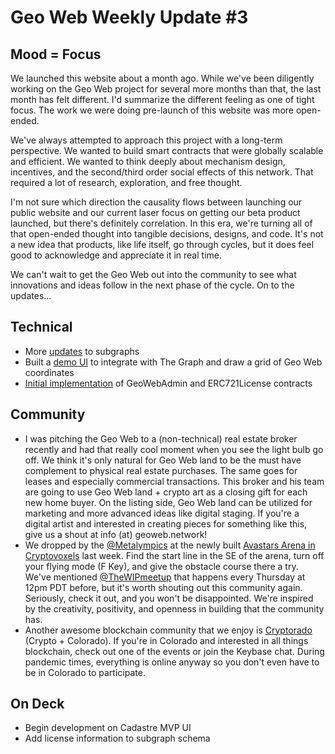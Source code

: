 # Geo Web Weekly Update #3

## Mood = Focus

We launched this website about a month ago. While we&#39;ve been diligently working on the Geo Web project for several more months than that, the last month has felt different. I&#39;d summarize the different feeling as one of tight focus. The work we were doing pre-launch of this website was more open-ended.

We&#39;ve always attempted to approach this project with a long-term perspective. We wanted to build smart contracts that were globally scalable and efficient. We wanted to think deeply about mechanism design, incentives, and the second/third order social effects of this network. That required a lot of research, exploration, and free thought.

I&#39;m not sure which direction the causality flows between launching our public website and our current laser focus on getting our beta product launched, but there&#39;s definitely correlation. In this era, we&#39;re turning all of that open-ended thought into tangible decisions, designs, and code. It&#39;s not a new idea that products, like life itself, go through cycles, but it does feel good to acknowledge and appreciate it in real time.

We can&#39;t wait to get the Geo Web out into the community to see what innovations and ideas follow in the next phase of the cycle. On to the updates...

## Technical

- More [updates](https://github.com/Geo-Web-Project/geo-web-subgraph/pull/5) to subgraphs
- Built a [demo UI](https://github.com/Geo-Web-Project/geojson-graph-demo) to integrate with The Graph and draw a grid of Geo Web coordinates
- [Initial implementation](https://github.com/Geo-Web-Project/core-contracts/pull/5) of GeoWebAdmin and ERC721License contracts

## Community

- I was pitching the Geo Web to a (non-technical) real estate broker recently and had that really cool moment when you see the light bulb go off. We think it&#39;s only natural for Geo Web land to be the must have complement to physical real estate purchases. The same goes for leases and especially commercial transactions. This broker and his team are going to use Geo Web land + crypto art as a closing gift for each new home buyer. On the listing side, Geo Web land can be utilized for marketing and more advanced ideas like digital staging. If you&#39;re a digital artist and interested in creating pieces for something like this, give us a shout at info (at) geoweb.network!
- We dropped by the [@Metalympics](https://twitter.com/metalympics) at the newly built [Avastars Arena in Cryptovoxels](https://www.cryptovoxels.com/play?coords=W@348E,-1U,356N) last week. Find the start line in the SE of the arena, turn off your flying mode (F Key), and give the obstacle course there a try. We&#39;ve mentioned [@TheWIPmeetup](https://twitter.com/theWIPmeetup) that happens every Thursday at 12pm PDT before, but it&#39;s worth shouting out this community again. Seriously, check it out, and you won&#39;t be disappointed. We&#39;re inspired by the creativity, positivity, and openness in building that the community has.
- Another awesome blockchain community that we enjoy is [Cryptorado](http://cryptorado.org/#/) (Crypto + Colorado). If you&#39;re in Colorado and interested in all things blockchain, check out one of the events or join the Keybase chat. During pandemic times, everything is online anyway so you don&#39;t even have to be in Colorado to participate.

## On Deck

- Begin development on Cadastre MVP UI
- Add license information to subgraph schema
